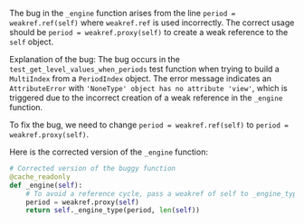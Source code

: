 The bug in the `_engine` function arises from the line `period = weakref.ref(self)` where `weakref.ref` is used incorrectly. The correct usage should be `period = weakref.proxy(self)` to create a weak reference to the `self` object.

Explanation of the bug:
The bug occurs in the `test_get_level_values_when_periods` test function when trying to build a `MultiIndex` from a `PeriodIndex` object. The error message indicates an `AttributeError` with `'NoneType' object has no attribute 'view'`, which is triggered due to the incorrect creation of a weak reference in the `_engine` function.

To fix the bug, we need to change `period = weakref.ref(self)` to `period = weakref.proxy(self)`.

Here is the corrected version of the `_engine` function:
```python
# Corrected version of the buggy function
@cache_readonly
def _engine(self):
    # To avoid a reference cycle, pass a weakref of self to _engine_type
    period = weakref.proxy(self)
    return self._engine_type(period, len(self))
```